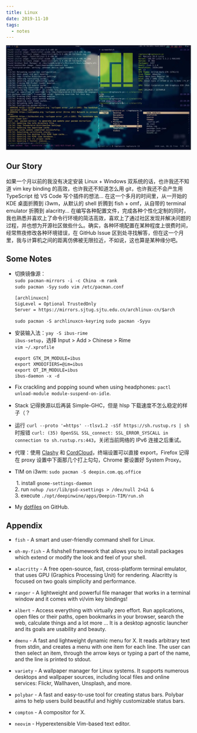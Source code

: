 ```yaml
---
title: Linux
date: 2019-11-10
tags:
  - notes
---
```


![desktop](../images/manjaro-i3/desktop.jpeg)

## Our Story


如果一个月以前的我没有决定安装 Linux + Windows 双系统的话，也许我还不知道 vim key binding 的高效，也许我还不知道怎么用 git，也许我还不会产生用 TypeScript 给 VS Code 写个插件的想法... 在这一个多月的时间里，从一开始的 KDE 桌面折腾到 i3wm，从默认的 shell 折腾到 fish + omf，从自带的 terminal emulator 折腾到 alacritty... 在编写各种配置文件，完成各种个性化定制的同时，我也熟悉并喜欢上了命令行环境的简洁高效，喜欢上了通过社区发现并解决问题的过程，并也想为开源社区做些什么。确实，各种环境配置在某种程度上很费时间，经常熬夜修改各种环境错误，在 GitHub Issue 区到处寻找解答，但在这一个月里，我与计算机之间的距离仿佛被无限拉近，不如说，这也算是某种缘分吧。


## Some Notes

- 切换镜像源：  
  `sudo pacman-mirrors -i -c China -m rank`   
  `sudo pacman -Syy` `sudo vim /etc/pacman.conf`
  ```
  [archlinuxcn]
  SigLevel = Optional TrustedOnly
  Server = https://mirrors.sjtug.sjtu.edu.cn/archlinux-cn/$arch
  ```
  `sudo pacman -S archlinuxcn-keyring` `sudo pacman -Syyu`
- 安装输入法：`yay -S ibus-rime`  
  `ibus-setup`，选择 Input > Add > Chinese > Rime  
  `vim ~/.xprofile`
  ```
  export GTK_IM_MODULE=ibus
  export XMODIFIERS=@im=ibus
  export QT_IM_MODULE=ibus
  ibus-daemon -x -d
  ```

- Fix crackling and popping sound when using headphones: `pactl unload-module module-suspend-on-idle`.
- Stack 记得换源以后再装 Simple-GHC，但是 hlsp 下载速度不怎么稳定的样子（？
- 运行 `curl --proto '=https' --tlsv1.2 -sSf https://sh.rustup.rs | sh` 时报错 `curl: (35) OpenSSL SSL_connect: SSL_ERROR_SYSCALL in connection to sh.rustup.rs:443`，关闭当前网络的 IPv6 连接之后重试。
- 代理：使用 [Clashy](https://github.com/SpongeNobody/Clashy) 和 [CordCloud](https://www.cordcloud.site/)，终端设置可以直接 export，Firefox 记得在 proxy 设置中下面那几个打上勾勾，Chrome 要设置好 System Proxy。
- TIM on i3wm: `sudo pacman -S deepin.com.qq.office`

  ​ 1. install `gnome-settings-daemon`  
  ​ 2. run `nohup /usr/lib/gsd-xsettings > /dev/null 2>&1 &`  
  ​ 3. execute `./opt/deepinwine/apps/Deepin-TIM/run.sh`

- My [dotfiles](https://github.com/raptazure/dotfiles) on GitHub.
  
## Appendix

- `fish` - A smart and user-friendly command shell for Linux.

- `oh-my-fish` - A fishshell framework that allows you to install packages which extend or modify the look and feel of your shell.

- `alacritty` - A free open-source, fast, cross-platform terminal emulator, that uses GPU (Graphics Processing Unit) for rendering. Alacritty is focused on two goals simplicity and performance.

- `ranger` - A lightweight and powerful file manager that works in a terminal window and it comes with vi/vim key bindings!

- `albert` - Access everything with virtually zero effort. Run applications, open files or their paths, open bookmarks in your browser, search the web, calculate things and a lot more … It is a desktop agnostic launcher and its goals are usability and beauty.

- `dmenu` - A fast and lightweight dynamic menu for X. It reads arbitrary text from stdin, and creates a menu with one item for each line. The user can then select an item, through the arrow keys or typing a part of the name, and the line is printed to stdout.

- `variety` - A wallpaper manager for Linux systems. It supports numerous desktops and wallpaper sources, including local files and online services: Flickr, Wallhaven, Unsplash, and more.

- `polybar` - A fast and easy-to-use tool for creating status bars. Polybar aims to help users build beautiful and highly customizable status bars.

- `compton` - A compositor for X.

- `neovim` - Hyperextensible Vim-based text editor.
